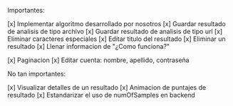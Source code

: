 Importantes:

[x] Implementar algoritmo desarrollado por nosotros
[x] Guardar resultado de analisis de tipo archivo
[x] Guardar resultado de analisis de tipo url
[x] Eliminar caracteres especiales
[x] Editar titulo del resultado
[x] Eliminar un resultado
[x] Llenar informacion de "¿Como funciona?"

[x] Paginacion
[x] Editar cuenta: nombre, apellido, contraseña

No tan importantes:

[x] Visualizar detalles de un resultado
[x] Animacion de puntajes de resultado
[x] Estandarizar el uso de numOfSamples en backend
